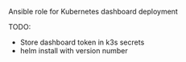 Ansible role for Kubernetes dashboard deployment

TODO:
- Store dashboard token in k3s secrets
- helm install with version number
